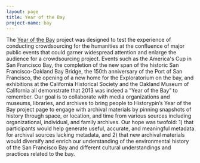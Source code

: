 ```yaml
---
layout: page
title: Year of the Bay
project-name: bay
---
```


The [Year of the Bay](http://www.historypin.com/project/22-yearofthebay/) project was designed to test the experience of conducting crowdsourcing for the humanities at the confluence of major public events that could garner widespread attention and enlarge the audience for a crowdsourcing project. Events such as the America's Cup in San Francisco Bay, the completion of the new span of the historic San Francisco-Oakland Bay Bridge, the 150th anniversary of the Port of San Francisco, the opening of a new home for the Exploratorium on the bay, and exhibitions at the California Historical Society and the Oakland Museum of California all demonstrate that 2013 was indeed a “Year of the Bay” to remember. Our goal is to collaborate with media organizations and museums, libraries, and archives to bring people to Historypin’s Year of the Bay project page to engage with archival materials by pinning snapshots of history through space, or location, and time from various sources including organizational, individual, and family archives. Our hope was twofold: 1) that participants would help generate useful, accurate, and meaningful metadata for archival sources lacking metadata, and 2) that new archival materials would diversify and enrich our understanding of the environmental history of the San Francisco Bay and different cultural understandings and practices related to the bay.
